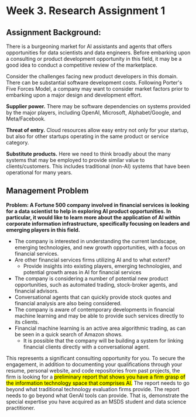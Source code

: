 # Week 3. Research Assignment 1

## Assignment Background:
There is a burgeoning market for AI assistants and agents that offers opportunities for data scientists and data engineers. Before embarking upon a consulting or product development opportunity in this field, it may be a good idea to conduct a competitive review of the marketplace.

Consider the challenges facing new product developers in this domain. There can be substantial software development costs. Following Porter's Five Forces Model, a company may want to consider market factors prior to embarking upon a major design and development effort.

**Supplier power.** There may be software dependencies on systems provided by the major players, including OpenAI, Microsoft, Alphabet/Google, and Meta/Facebook. 

**Threat of entry.** Cloud resources allow easy entry not only for your startup, but also for other startups operating in the same product or service category. 

**Substitute products.** Here we need to think broadly about the many systems that may be employed to provide similar value to clients/customers. This includes traditional (non-AI) systems that have been operational for many years. 



## Management Problem
**Problem: A Fortune 500 company involved in financial services is looking for a data scientist to help in exploring AI product opportunities. In particular, it would like to learn more about the application of AI within corporate information infrastructure, specifically focusing on leaders and emerging players in this field.** 

* The company is interested in understanding the current landscape, emerging technologies, and new growth opportunities, with a focus on financial services. 
* Are other financial services firms utilizing AI and to what extent? 
  * Provide insights into existing players, emerging technologies, and potential growth areas in AI for financial services
* The company is considering a number of potential new product opportunities, such as automated trading, stock-broker agents, and financial advisors.
* Conversational agents that can quickly provide stock quotes and financial analysis are also being considered. 
* The company is aware of contemporary developments in financial machine learning and may be able to provide such services directly to its clients.
* Financial machine learning is an active area algorithmic trading, as can be seen in a quick search of Amazon shows. 
  * It is possible that the company will be building a system for linking financial clients directly with a conversational agent.


This represents a significant consulting opportunity for you. To secure the engagement, in addition to documenting your qualifications through your resume, personal website, and code repositories from past projects, the firm is looking for a <mark>preliminary report that shows you have a firm grasp of the information technology space that comprises AI.</mark> The report needs to go beyond what traditional technology evaluation firms provide. The report needs to go beyond what GenAI tools can provide. That is, demonstrate the special expertise you have acquired as an MSDS student and data science practitioner.

